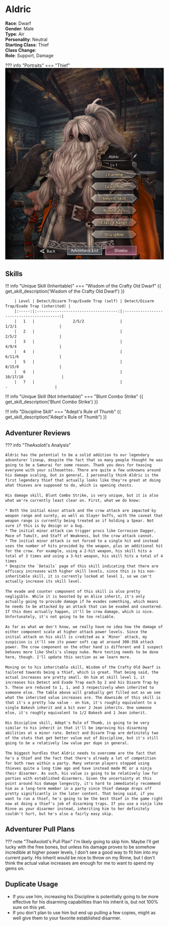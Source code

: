 # Aldric

**Race**: Dwarf  
**Gender**: Male  
**Type**: Air  
**Personality**: Neutral  
**Starting Class**: Thief  
**Class Change**:  
**Role**: Support, Damage

??? info "Portraits"
    === "Thief"
        ![](../img/aldric-thief.png)

## Skills

!!! info "Unique Skill (Inheritable)"
    === "Wisdom of the Crafty Old Dwarf"
        {{ get_skill_description('Wisdom of the Crafty Old Dwarf') }}

        | Level | Detect/Disarm Trap/Evade Trap (self) | Detect/Disarm Trap/Evade Trap (inherited) |
        |:-----:|:------------------------------------:|:-----------------------------------------:|
        |   1   |                 2/5/2                |                   1/3/1                   |
        |   2   |                                      |                   2/5/2                   |
        |   3   |                                      |                   4/9/4                   |
        |   4   |                                      |                   6/11/6                  |
        |   5   |                                      |                   8/15/8                  |
        |   6   |                                      |                  10/17/10                 |
        |   7   |                                      |                     -                     |

!!! info "Unique Skill (Not Inheritable)"
    === "Blunt Combo Strike"
        {{ get_skill_description('Blunt Combo Strike') }}

!!! info "Discipline Skill"
    === "Adept's Rule of Thumb"
        {{ get_skill_description("Adept's Rule of Thumb") }}

## Adventurer Reviews

??? info "TheAxolotl's Analysis"

    Aldric has the potential to be a solid addition to our legendary adventurer lineup, despite the fact that so many people thought he was going to be a Samurai for some reason. Thank you devs for teasing everyone with your silhouettes. There are quite a few unknowns around his damage scaling, but in general, I personally think Aldric is the first legendary thief that actually looks like they're great at doing what thieves are supposed to do, which is opening chests.

    His damage skill, Blunt Combo Strike, is very unique, but it is also what we're currently least clear on. First, what we do know:
    
    * Both the initial minor attack and the crow attack are impacted by weapon range and surety, as well as Slayer buffs, with the caveat that weapon range is currently being treated as if holding a Spear. Not sure if this is by design or a bug.
    * The initial minor attack can trigger procs like Corrosion Dagger, Mace of Tumult, and Staff of Weakness, but the crow attack cannot.
    * The initial minor attack is not forced to a single hit and instead uses the number of hits provided by the weapon, plus an additional hit for the crow. For example, using a 2-hit weapon, his skill hits a total of 3 times and using a 3-hit weapon, his skill hits a total of 4 times
    * Despite the `Details` page of this skill indicating that there are efficacy increases with higher skill levels, since this is his non-inheritable skill, it is currently locked at level 1, so we can't actually increase its skill level.

    The evade and counter component of this skill is also pretty negligible. While it is boosted by an Alice inherit, it's only actually going to provide damage if he evades something, which means he needs to be attacked by an attack that can be evaded and countered. If this does actually happen, it'll be crow damage, which is nice. Unfortunately, it's not going to be too reliable.

    As far as what we don't know, we really have no idea how the damage of either component scale at higher attack power levels. Since the initial attack on his skill is credited as a `Minor` attack, my suspicion is it'll see its power soft cap at around 300-350 attack power. The crow component on the other hand is different and I suspect behaves more like Sheli's sleepy nuke. More testing needs to be done here, though. I'll update this section as we learn more.

    Moving on to his inheritable skill, Wisdom of the Crafty Old Dwarf is tailored towards being a thief, which is great. That being said, the actual increases are pretty small. On him at skill level 1, it increases his Detect and Evade Trap each by 2 and his Disarm Trap by 5. These are reduced to 1, 1, and 3 respectively when inherited to someone else. The table above will gradually get filled out as we see what the inherited value increases are. The downside of this skill is that it's a pretty low value - on him, it's roughly equivalent to a single Bakesh inherit and a bit over 2 Jean inherits. One someone else, it's roughly equivalent to 1/2 Bakesh and 1 Jean inherit.
    
    His Discipline skill, Adept's Rule of Thumb, is going to be very similar to his inherit in that it'll be improving his disarming abilities at a minor rate. Detect and Disarm Trap are definitely two of the stats that get better value out of Discipline, but it's still going to be a relatively low value per dupe in general.

    The biggest hurdles that Aldric needs to overcome are the fact that he's a thief and the fact that there's already a lot of competition for both rows within a party. Many veteran players stopped using thieves quite a long time ago and have instead made MC or a ninja their disarmer. As such, his value is going to be relatively low for parties with established disarmers. Given the uncertainty at this point around his damage longevity, it's hard to immediately recommend him as a long-term member in a party since thief damage drops off pretty significantly in the later content. That being said, if you want to run a thief, he's going to be the best thief in the game right now at doing a thief's job of disarming traps. If you use a ninja like Rinne as your disarmer instead, inheriting him to her definitely couldn't hurt, but he's also a fairly easy skip.

## Adventurer Pull Plans

??? note "TheAxolotl's Pull Plan"
    I'm likely going to skip him. Maybe I'll get lucky with the free bones, but unless his damage proves to be somehow incredible at higher power levels, I don't see a good way to fit him into my current party. His inherit would be nice to throw on my Rinne, but I don't think the actual value increases are enough for me to want to spend my gems on.
    
## Duplicate Usage

* If you use him, increasing his Discipline is potentially going to be more effective for his disarming capabilities than his inherit is, but not 100% sure on this yet.
* If you don't plan to use him but end up pulling a few copies, might as well give them to your favorite established disarmer.
